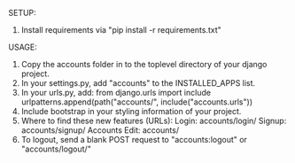 SETUP: 
1. Install requirements via "pip install -r requirements.txt"

USAGE: 
1. Copy the accounts folder in to the toplevel directory of your django project. 
2. In your settings.py, add "accounts" to the INSTALLED_APPS list. 
3. In your urls.py, add: 
	from django.urls import include
	urlpatterns.append(path("accounts/", include("accounts.urls"))
4. Include bootstrap in your styling information of your project. 
5. Where to find these new features (URLs): 
	Login: accounts/login/
	Signup: accounts/signup/
	Accounts Edit: accounts/
6. To logout, send a blank POST request to "accounts:logout" or "accounts/logout/"
